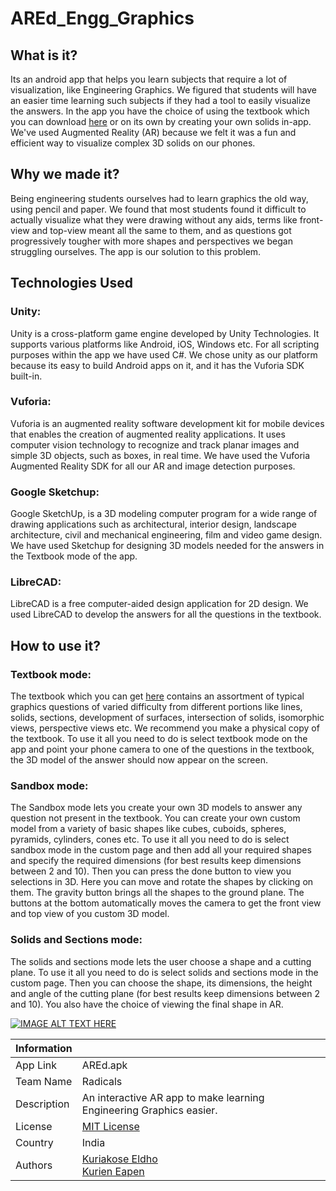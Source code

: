 # AREd_Engg_Graphics
## What is it?
Its an android app that helps you learn subjects that require a lot of visualization, like Engineering Graphics. We figured that students will have an easier time learning such subjects if they had a tool to easily visualize the answers. In the app you have the choice of using the textbook which you can download [here](https://github.com/kryacose/AREd_Engg_Graphics/blob/master/ASSETS/AREdTextbook.pdf) or on its own by creating your own solids in-app. We've used Augmented Reality (AR) because we felt it was a fun and efficient way to visualize complex 3D solids on our phones.

## Why we made it?
Being engineering students ourselves had to learn graphics the old way, using pencil and paper. We found that most students found it difficult to actually visualize what they were drawing without any aids, terms like front-view and top-view meant all the same to them, and as questions got progressively tougher with more shapes and perspectives we began struggling ourselves. The app is our solution to this problem.

## Technologies Used
### Unity:
Unity is a cross-platform game engine developed by Unity Technologies. It supports various platforms like Android, iOS, Windows etc. For all scripting purposes within the app we have used C#. We chose unity as our platform because its easy to build Android apps on it, and it has the Vuforia SDK built-in.
### Vuforia:
Vuforia is an augmented reality software development kit for mobile devices that enables the creation of augmented reality applications. It uses computer vision technology to recognize and track planar images and simple 3D objects, such as boxes, in real time. We have used the Vuforia Augmented Reality SDK for all our AR and image detection purposes.
### Google Sketchup:
Google SketchUp, is a 3D modeling computer program for a wide range of drawing applications such as architectural, interior design, landscape architecture, civil and mechanical engineering, film and video game design. We have used Sketchup for designing 3D models needed for the answers in the Textbook mode of the app.
### LibreCAD:
LibreCAD is a free computer-aided design application for 2D design. We used LibreCAD to develop the answers for all the questions in the textbook.

## How to use it?
### Textbook mode: 
The textbook which you can get [here](https://github.com/kryacose/AREd_Engg_Graphics/blob/master/ASSETS/AREdTextbook.pdf) contains an assortment of typical graphics questions of varied difficulty from different portions like lines, solids, sections, development of surfaces, intersection of solids, isomorphic views, perspective views etc. We recommend you make a physical copy of the textbook. To use it all you need to do is select textbook mode on the app and point your phone camera to one of the questions in the textbook, the 3D model of the answer should now appear on the screen.

### Sandbox mode:
The Sandbox mode lets you create your own 3D models to answer any question not present in the textbook. You can create your own custom model from a variety of basic shapes like cubes, cuboids, spheres, pyramids, cylinders, cones etc. To use it all you need to do is select sandbox mode in the custom page and then add all your required shapes and specify the required dimensions (for best results keep dimensions between 2 and 10). Then you can press the done button to view you selections in 3D. Here you can move and rotate the shapes by clicking on them. The gravity button brings all the shapes to the ground plane. The buttons at the bottom automatically moves the camera to get the front view and top view of you custom 3D model.

### Solids and Sections mode:
The solids and sections mode lets the user choose a shape and a cutting plane. To use it all you need to do is select solids and sections mode in the custom page. Then you can choose the shape, its dimensions, the height and angle of the cutting plane (for best results keep dimensions between 2 and 10). You also have the choice of viewing the final shape in AR.


[![IMAGE ALT TEXT HERE](http://img.youtube.com/vi/LfnsRsBboFo/0.jpg)](http://www.youtube.com/watch?v=LfnsRsBboFo)


| Information  |   |
| -------  | -------  |
| App Link  | AREd.apk  |
| Team Name  | Radicals  |
| Description  | An interactive AR app to make learning Engineering Graphics easier.  |
| License  | [MIT License](https://github.com/kryacose/AREd_Engg_Graphics/blob/master/LICENSE)  |
| Country  | India  |
| Authors  | [Kuriakose Eldho](https://github.com/kryacose) <br /> [Kurien Eapen](https://github.com/KurienEapen)  |
